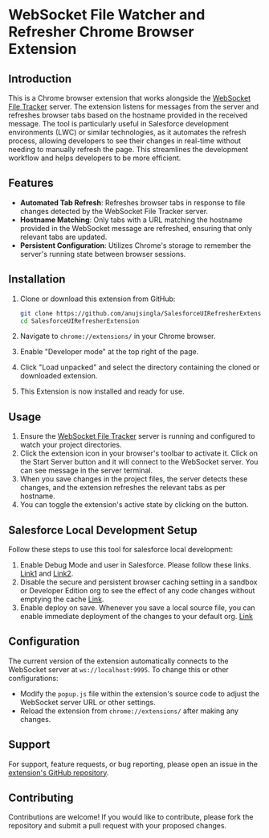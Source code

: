 # WebSocket File Watcher and Refresher Chrome Browser Extension

## Introduction

This is a Chrome browser extension that works alongside the [WebSocket File Tracker](https://github.com/anujsingla/WebSocketFileTracker) server. The extension listens for messages from the server and refreshes browser tabs based on the hostname provided in the received message. The tool is particularly useful in Salesforce development environments (LWC) or similar technologies, as it automates the refresh process, allowing developers to see their changes in real-time without needing to manually refresh the page. This streamlines the development workflow and helps developers to be more efficient.

## Features

- **Automated Tab Refresh**: Refreshes browser tabs in response to file changes detected by the WebSocket File Tracker server.
- **Hostname Matching**: Only tabs with a URL matching the hostname provided in the WebSocket message are refreshed, ensuring that only relevant tabs are updated.
- **Persistent Configuration**: Utilizes Chrome's storage to remember the server's running state between browser sessions.

## Installation

1. Clone or download this extension from GitHub:

   ```bash
   git clone https://github.com/anujsingla/SalesforceUIRefresherExtension.git
   cd SalesforceUIRefresherExtension
   ```

2. Navigate to `chrome://extensions/` in your Chrome browser.
3. Enable "Developer mode" at the top right of the page.
4. Click "Load unpacked" and select the directory containing the cloned or downloaded extension.
5. This Extension is now installed and ready for use.

## Usage

1. Ensure the [WebSocket File Tracker](https://github.com/anujsingla/WebSocketFileTracker) server is running and configured to watch your project directories.
2. Click the extension icon in your browser's toolbar to activate it. Click on the Start Server button and it will connect to the WebSocket server. You can see message in the server terminal.
3. When you save changes in the project files, the server detects these changes, and the extension refreshes the relevant tabs as per hostname.
4. You can toggle the extension's active state by clicking on the button.

## Salesforce Local Development Setup

Follow these steps to use this tool for salesforce local development:

1. Enable Debug Mode and user in Salesforce. Please follow these links. [Link1](https://developer.salesforce.com/docs/platform/lwc/guide/debug-mode-enable.html) and [Link2](https://developer.salesforce.com/docs/platform/lwc/guide/debug-debug-mode.html).
2. Disable the secure and persistent browser caching setting in a sandbox or Developer Edition org to see the effect of any code changes without emptying the cache [Link](https://developer.salesforce.com/docs/platform/lwc/guide/debug-disable-caching.html).
3. Enable deploy on save. Whenever you save a local source file, you can enable immediate deployment of the changes to your default org. [Link](https://developer.salesforce.com/tools/vscode/en/deploy-changes/deploy-on-save)

## Configuration

The current version of the extension automatically connects to the WebSocket server at `ws://localhost:9995`. To change this or other configurations:

- Modify the `popup.js` file within the extension's source code to adjust the WebSocket server URL or other settings.
- Reload the extension from `chrome://extensions/` after making any changes.

## Support

For support, feature requests, or bug reporting, please open an issue in the [extension's GitHub repository](https://github.com/anujsingla/SalesforceUIRefresherExtension/issues).

## Contributing

Contributions are welcome! If you would like to contribute, please fork the repository and submit a pull request with your proposed changes.
